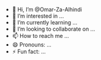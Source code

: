 - 👋 Hi, I’m @Omar-Za-Alhindi
- 👀 I’m interested in ...
- 🌱 I’m currently learning ...
- 💞️ I’m looking to collaborate on ...
- 📫 How to reach me ...
- 😄 Pronouns: ...
- ⚡ Fun fact: ...

<!---
Omar-Za-Alhindi/Omar-Za-Alhindi is a ✨ special ✨ repository because its `README.md` (this file) appears on your GitHub profile.
You can click the Preview link to take a look at your changes.
--->

